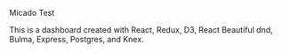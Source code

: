 Micado Test

This is a dashboard created with React, Redux, D3, React Beautiful dnd, Bulma, Express, Postgres, and Knex.

